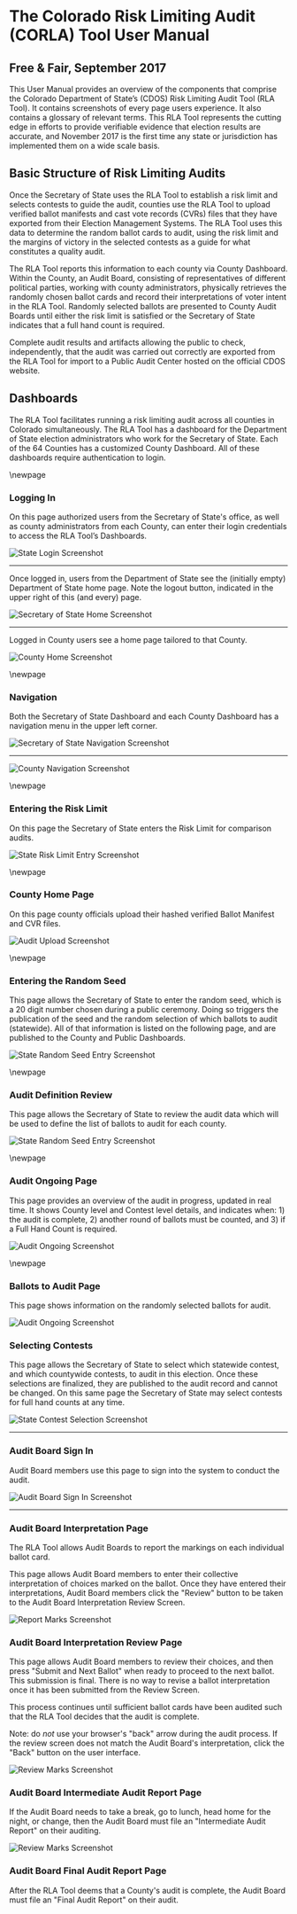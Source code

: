 # The Colorado Risk Limiting Audit (CORLA) Tool User Manual
## Free & Fair, September 2017

This User Manual provides an overview of the components that comprise
the Colorado Department of State’s (CDOS) Risk Limiting Audit Tool
(RLA Tool). It contains screenshots of every page users experience. It
also contains a glossary of relevant terms. This RLA Tool represents
the cutting edge in efforts to provide verifiable evidence that
election results are accurate, and November 2017 is the first time any
state or jurisdiction has implemented them on a wide scale basis.

## Basic Structure of Risk Limiting Audits

Once the Secretary of State uses the RLA Tool to establish a risk
limit and selects contests to guide the audit, counties use the RLA
Tool to upload verified ballot manifests and cast vote records (CVRs)
files that they have exported from their Election Management
Systems. The RLA Tool uses this data to determine the random ballot
cards to audit, using the risk limit and the margins of victory in the
selected contests as a guide for what constitutes a quality audit. 

The RLA Tool reports this information to each county via County
Dashboard. Within the County, an Audit Board, consisting of
representatives of different political parties, working with county
administrators, physically retrieves the randomly chosen ballot cards
and record their interpretations of voter intent in the RLA Tool.
Randomly selected ballots are presented to County Audit Boards until
either the risk limit is satisfied or the Secretary of State indicates
that a full hand count is required.

Complete audit results and artifacts allowing the public to check,
independently, that the audit was carried out correctly are exported
from the RLA Tool for import to a Public Audit Center hosted on the
official CDOS website.

## Dashboards

The RLA Tool facilitates running a risk limiting audit across all
counties in Colorado simultaneously. The RLA Tool has a dashboard for
the Department of State election administrators who work for the
Secretary of State. Each of the 64 Counties has a customized County
Dashboard. All of these dashboards require authentication to login.

\newpage
### Logging In

On this page authorized users from the Secretary of State's office, as
well as county administrators from each County, can enter their login
credentials to access the RLA Tool’s Dashboards.

![State Login Screenshot](./screenshots/1-login_um.png)

---

Once logged in, users from the Department of State see the (initially
empty) Department of State home page. Note the logout button, indicated
in the upper right of this (and every) page.

![Secretary of State Home Screenshot](./screenshots/2-state_dashboard_empty_um.png)

---

Logged in County users see a home page tailored to that County.

![County Home Screenshot](./screenshots/3-county_home_um.png)

\newpage
### Navigation

Both the Secretary of State Dashboard and each County Dashboard has a
navigation menu in the upper left corner.

![Secretary of State Navigation Screenshot](./screenshots/4-sos_nav_um.png)

---

![County Navigation Screenshot](./screenshots/5-county_nav_um.png)

\newpage
### Entering the Risk Limit

On this page the Secretary of State enters the Risk Limit for
comparison audits.

![State Risk Limit Entry Screenshot](./screenshots/6-enter_risk_limit_um.png)

\newpage
### County Home Page

On this page county officials upload their hashed verified Ballot
Manifest and CVR files.

![Audit Upload Screenshot](./screenshots/County7-county_uploads_um.png)

\newpage
### Entering the Random Seed

This page allows the Secretary of State to enter the random seed,
which is a 20 digit number chosen during a public ceremony. Doing so
triggers the publication of the seed and the random selection of which
ballots to audit (statewide).  All of that information is listed on
the following page, and are published to the County and Public
Dashboards.

![State Random Seed Entry Screenshot](./screenshots/8-enter_random_seed_um.png)

\newpage
### Audit Definition Review

This page allows the Secretary of State to review the audit data which will
be used to define the list of ballots to audit for each county.

![State Random Seed Entry Screenshot](./screenshots/9-audit_definition_review_um.png)

\newpage
### Audit Ongoing Page

This page provides an overview of the audit in progress, updated in
real time.  It shows County level and Contest level details, and
indicates when: 1) the audit is complete, 2) another round of ballots
must be counted, and 3) if a Full Hand Count is required.

![Audit Ongoing Screenshot](./screenshots/10-audit_ongoing_um.png)

\newpage
### Ballots to Audit Page

This page shows information on the randomly selected ballots for audit.

![Audit Ongoing Screenshot](./screenshots/12-ballots_to_audit_um.png)

### Selecting Contests

This page allows the Secretary of State to select which statewide
contest, and which countywide contests, to audit in this
election. Once these selections are finalized, they are published to
the audit record and cannot be changed. On this same page the
Secretary of State may select contests for full hand counts at any
time.

![State Contest Selection Screenshot](./screenshots/13-selecting_contests_um.png)

---

### Audit Board Sign In

Audit Board members use this page to sign into the system to conduct
the audit.

![Audit Board Sign In Screenshot](./screenshots/11-audit_board_sign_in_um.png)

---

### Audit Board Interpretation Page

The RLA Tool allows Audit Boards to report the markings on each
individual ballot card.

This page allows Audit Board members to enter their collective
interpretation of choices marked on the ballot. Once they have entered
their interpretations, Audit Board members click the "Review" button
to be taken to the Audit Board Interpretation Review Screen.

![Report Marks Screenshot](./screenshots/14-ballot_verification_um.png)

### Audit Board Interpretation Review Page

This page allows Audit Board members to review their choices, and then
press "Submit and Next Ballot" when ready to proceed to the next
ballot. This submission is final. There is no way to revise a ballot
interpretation once it has been submitted from the Review Screen.

This process continues until sufficient ballot cards have been
audited such that the RLA Tool decides that the audit is complete.

Note: do *not* use your browser's "back" arrow during the audit
process.  If the review screen does not match the Audit Board's
interpretation, click the "Back" button on the user
interface.

![Review Marks Screenshot](./screenshots/15-audit_board_review_um.png)

### Audit Board Intermediate Audit Report Page

If the Audit Board needs to take a break, go to lunch, head home for
the night, or change, then the Audit Board must file an "Intermediate
Audit Report" on their auditing.

![Review Marks Screenshot](./screenshots/16-intermediate_audit_board_um.png)

### Audit Board Final Audit Report Page

After the RLA Tool deems that a County's audit is complete, the Audit
Board must file an "Final Audit Report" on their audit.
